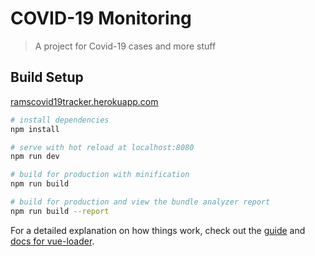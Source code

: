# COVID-19 Monitoring

> A project for Covid-19 cases and more stuff

## Build Setup

[ramscovid19tracker.herokuapp.com](ramscovid19tracker.herokuapp.com)
``` bash
# install dependencies
npm install

# serve with hot reload at localhost:8080
npm run dev

# build for production with minification
npm run build

# build for production and view the bundle analyzer report
npm run build --report
```

For a detailed explanation on how things work, check out the [guide](http://vuejs-templates.github.io/webpack/) and [docs for vue-loader](http://vuejs.github.io/vue-loader).

